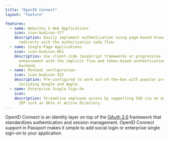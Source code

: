 ```yaml
---
title: "OpenID Connect"
layout: "feature"

features:
  - name: Websites & Web Applications
    icon: icon-budicon-377
    description: Easily implement authentication using page-based browser
      redirects with the authorization code flow.
  - name: Single-Page Applications
    icon: icon-budicon-661
    description: Use client-side JavaScript frameworks or progressive
      enhancement with the implicit flow and token-based authentication to the
      backend.
  - name: Minimal configuration
    icon: icon-budicon-325
    description: Pre-configured to work out-of-the-box with popular providers
      including Google and Apple.
  - name: Enterprise Single Sign-On
    icon:
    description: Streamline employee access by supporting SSO via an enterprise
      IDP such as Okta or Active Directory.
---
```


OpenID Connect is an identity layer on top of the [OAuth 2.0](../oauth2/)
framework that standardizes authentication and session management.  OpenID
Connect support in Passport makes it simple to add social login or enterprise
single sign-on to your application.

